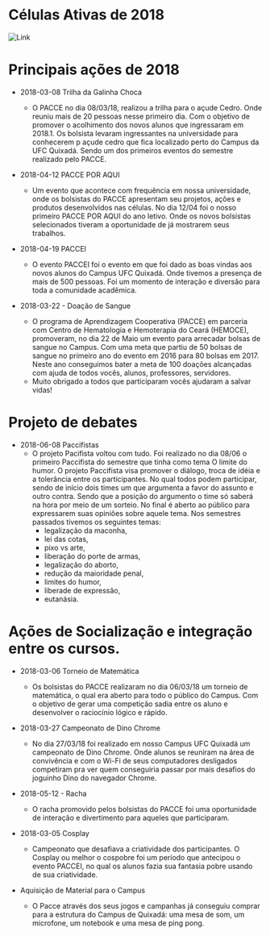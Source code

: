 # Células Ativas de 2018

![Link](2018-celulas)

# Principais ações de 2018

- 2018-03-08 Trilha da Galinha Choca 
    - O PACCE no dia 08/03/18, realizou a trilha para o açude Cedro. Onde reuniu mais de 20 pessoas nesse primeiro dia. Com o objetivo de promover o acolhimento dos novos alunos que ingressaram em 2018.1. Os bolsista levaram ingressantes na universidade para conhecerem p açude cedro que fica localizado perto do Campus da UFC Quixadá. Sendo um dos primeiros eventos do semestre realizado pelo PACCE.

- 2018-04-12 PACCE POR AQUI
    - Um evento que acontece com frequência em nossa universidade, onde os bolsistas do PACCE apresentam seu projetos, ações e produtos desenvolvidos nas células. No dia 12/04 foi o nosso primeiro PACCE POR AQUI do ano letivo. Onde os novos bolsistas selecionados  tiveram a oportunidade de já mostrarem seus trabalhos.

- 2018-04-19 PACCEI
    - O evento PACCEI foi o evento em que foi dado as boas vindas aos novos alunos do Campus UFC Quixadá. Onde tivemos  a presença de mais de 500 pessoas. Foi um momento de interação e diversão para toda a comunidade acadêmica.

- 2018-03-22 - Doação de Sangue
    - O programa de Aprendizagem Cooperativa (PACCE) em parceria com Centro de Hematologia e Hemoterapia do Ceará (HEMOCE), promoveram, no dia 22 de Maio um evento para arrecadar bolsas de sangue no Campus. Com uma meta que partiu de 50 bolsas de sangue no primeiro ano do evento em 2016 para 80 bolsas em 2017. Neste ano conseguimos bater a meta de 100 doações alcançadas com ajuda de todos vocês, alunos, professores, servidores. 
    - Muito obrigado a todos que participaram vocês ajudaram a salvar vidas!

# Projeto de debates

- 2018-06-08 Paccifistas
    - O projeto Pacifista voltou com tudo. Foi realizado no dia 08/06 o primeiro Paccifista do  semestre que tinha como tema O limite do humor. O projeto Paccifista visa promover o diálogo, troca  de idéia e a tolerância entre os participantes. No qual todos podem participar, sendo de início dois times um que argumenta a favor do assunto e outro contra. Sendo que a posição do argumento o time só saberá na hora por meio de um sorteio. No final é aberto ao público para expressarem suas opiniões sobre aquele tema. Nos semestres passados tivemos os seguintes temas: 
        - legalização da maconha, 
        - lei das cotas,
        - pixo vs arte, 
        - liberação do porte de armas, 
        - legalização do aborto,
        - redução da maioridade penal,
        - limites do humor,
        - liberade de expressão,
        - eutanásia.

# Ações de Socialização e integração entre os cursos.

- 2018-03-06 Torneio de Matemática
    - Os bolsistas do PACCE realizaram no dia 06/03/18 um torneio de matemática, o qual era aberto para todo o público do Campus. Com o objetivo de gerar uma competição sadia entre os aluno e desenvolver o raciocínio lógico e rápido. 

- 2018-03-27 Campeonato de Dino Chrome
    - No dia 27/03/18 foi realizado em nosso Campus UFC Quixadá um campeonato de Dino Chrome. Onde alunos se reuniram na área de convivência e com o Wi-Fi de seus computadores desligados competiram pra ver quem conseguiria passar por mais desafios do joguinho Dino do navegador Chrome.

- 2018-05-12 - Racha
    - O racha promovido pelos bolsistas do PACCE foi uma oportunidade de interação e divertimento para aqueles que participaram.

- 2018-03-05 Cosplay
    - Campeonato que desafiava a criatividade dos participantes. O Cosplay ou melhor o cospobre foi um período que antecipou o evento PACCEI, no qual os alunos fazia sua fantasia pobre usando de sua criatividade. 

- Aquisição de Material para o Campus
    - O Pacce através dos seus jogos e campanhas já conseguiu comprar para a estrutura do Campus de Quixadá: uma mesa de som, um microfone, um notebook e uma mesa de ping pong.
